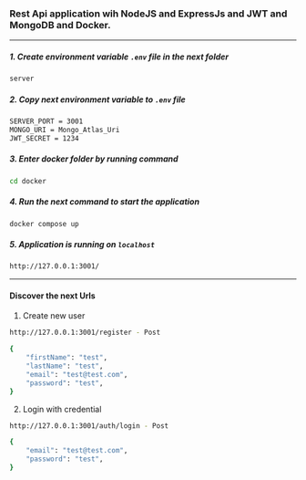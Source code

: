 ### Rest Api application wih NodeJS and ExpressJs and JWT and MongoDB and Docker.

---

##### 1. Create environment variable `.env` file in the next folder

```bash
server
```

##### 2. Copy next environment variable to `.env` file

```bash
SERVER_PORT = 3001
MONGO_URI = Mongo_Atlas_Uri
JWT_SECRET = 1234
```

##### 3. Enter docker folder by running command

```bash
cd docker
```

##### 4. Run the next command to start the application

```bash
docker compose up
```

##### 5. Application is running on `localhost`

```bash
http://127.0.0.1:3001/
```

---

#### Discover the next Urls

1. Create new user

```bash
http://127.0.0.1:3001/register - Post

{
    "firstName": "test",
    "lastName": "test",
    "email": "test@test.com",
    "password": "test",
}
```

2. Login with credential

```bash
http://127.0.0.1:3001/auth/login - Post

{
    "email": "test@test.com",
    "password": "test",
}
```
